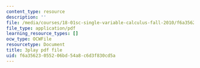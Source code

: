 ```yaml
---
content_type: resource
description: ''
file: /media/courses/18-01sc-single-variable-calculus-fall-2010/f6a35623055206bd54a8c6d3f830cd5a_apzEJCsycVM.pdf
file_type: application/pdf
learning_resource_types: []
ocw_type: OCWFile
resourcetype: Document
title: 3play pdf file
uid: f6a35623-0552-06bd-54a8-c6d3f830cd5a
---
```

